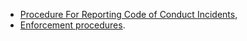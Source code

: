 * [Procedure For Reporting Code of Conduct Incidents](/en/coc-reporting),
* [Enforcement procedures](/en/coc-enforcement).
